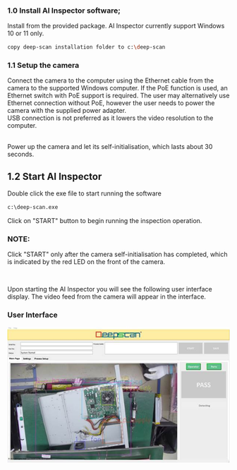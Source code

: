 
### 1.0 Install AI Inspector software;
Install from the provided package. AI Inspector currently support Windows 10 or 11 only.

``` bash 
copy deep-scan installation folder to c:\deep-scan
```

### 1.1 Setup the camera
Connect the camera to the computer using the Ethernet cable from the camera to the supported Windows computer.
If the PoE function is used, an Ethernet switch with PoE support is required.
The user may alternatively use Ethernet connection without PoE, however the user needs to power the camera with the supplied power adapter. 
<br/>
USB connection is not preferred as it lowers the video resolution to the computer.

<br/>
Power up the camera and let its self-initialisation, which lasts about 30 seconds.

<br/>

## 1.2 Start AI Inspector
Double click the exe file to start running the software
``` bash 
c:\deep-scan.exe
```
Click on "START" button to begin running the inspection operation.
### NOTE:
Click "START" only after the camera self-initialisation has completed, which is indicated by the red LED on the front of the camera. 

<br/>

Upon starting the AI Inspector you will see the following user interface display.
The video feed from the camera will appear in the interface.

### User Interface
![img.png](img.png)


